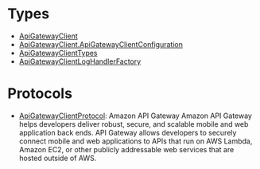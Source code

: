 # Types

  - [ApiGatewayClient](/aws-sdk-swift/reference/0.x/AWSAPIGateway/ApiGatewayClient)
  - [ApiGatewayClient.ApiGatewayClientConfiguration](/aws-sdk-swift/reference/0.x/AWSAPIGateway/ApiGatewayClient_ApiGatewayClientConfiguration)
  - [ApiGatewayClientTypes](/aws-sdk-swift/reference/0.x/AWSAPIGateway/ApiGatewayClientTypes)
  - [ApiGatewayClientLogHandlerFactory](/aws-sdk-swift/reference/0.x/AWSAPIGateway/ApiGatewayClientLogHandlerFactory)

# Protocols

  - [ApiGatewayClientProtocol](/aws-sdk-swift/reference/0.x/AWSAPIGateway/ApiGatewayClientProtocol):
    <fullname>Amazon API Gateway</fullname>
    Amazon API Gateway helps developers deliver robust, secure, and scalable mobile and web application back ends. API Gateway allows developers to securely connect mobile and web applications to APIs that run on AWS Lambda, Amazon EC2, or other publicly addressable web services that are hosted outside of AWS.
